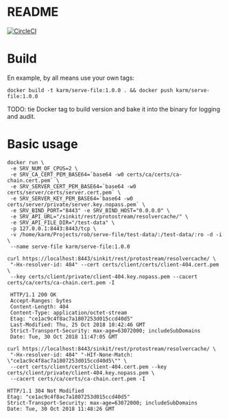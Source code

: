 # README
[![CircleCI](https://circleci.com/gh/Karm/serve-file/tree/master.svg?style=svg)](https://circleci.com/gh/Karm/serve-file/tree/master)

# Build
En example, by all means use your own tags:
```
docker build -t karm/serve-file:1.0.0 . && docker push karm/serve-file:1.0.0
```
TODO: tie Docker tag to build version and bake it into the binary for logging and audit.

# Basic usage
```
docker run \
 -e SRV_NUM_OF_CPUS=2 \
 -e SRV_CA_CERT_PEM_BASE64=`base64 -w0 certs/ca/certs/ca-chain.cert.pem` \
 -e SRV_SERVER_CERT_PEM_BASE64=`base64 -w0 certs/server/certs/server.cert.pem` \
 -e SRV_SERVER_KEY_PEM_BASE64=`base64 -w0 certs/server/private/server.key.nopass.pem` \
 -e SRV_BIND_PORT="8443" -e SRV_BIND_HOST="0.0.0.0" \
 -e SRV_API_URL="/sinkit/rest/protostream/resolvercache/" \
 -e SRV_API_FILE_DIR="/test-data" \
 -p 127.0.0.1:8443:8443/tcp \
 -v /home/karm/Projects/rob/serve-file/test-data/:/test-data/:ro -d -i \
 --name serve-file karm/serve-file:1.0.0
```
```
curl https://localhost:8443/sinkit/rest/protostream/resolvercache/ \
 "-Hx-resolver-id: 404" --cert certs/client/certs/client-404.cert.pem \
 --key certs/client/private/client-404.key.nopass.pem --cacert certs/ca/certs/ca-chain.cert.pem -I

 HTTP/1.1 200 OK
 Accept-Ranges: bytes
 Content-Length: 404
 Content-Type: application/octet-stream
 Etag: "ce1ac9c4f8ac7a1807253d015ccd40d5"
 Last-Modified: Thu, 25 Oct 2018 10:42:46 GMT
 Strict-Transport-Security: max-age=63072000; includeSubDomains
 Date: Tue, 30 Oct 2018 11:47:05 GMT
```
```
curl https://localhost:8443/sinkit/rest/protostream/resolvercache/ \
 "-Hx-resolver-id: 404" "-HIf-None-Match: \"ce1ac9c4f8ac7a1807253d015ccd40d5\"" \
 --cert certs/client/certs/client-404.cert.pem --key certs/client/private/client-404.key.nopass.pem \
 --cacert certs/ca/certs/ca-chain.cert.pem -I

HTTP/1.1 304 Not Modified
Etag: "ce1ac9c4f8ac7a1807253d015ccd40d5"
Strict-Transport-Security: max-age=63072000; includeSubDomains
Date: Tue, 30 Oct 2018 11:48:26 GMT
```
